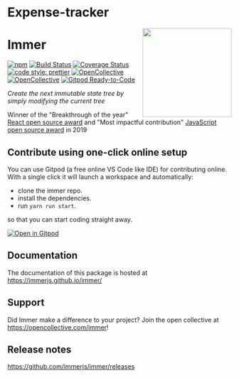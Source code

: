 ﻿# Expense-tracker
<img src="images/immer-logo.svg" height="200px" align="right"/>

# Immer

[![npm](https://img.shields.io/npm/v/immer.svg)](https://www.npmjs.com/package/immer) [![Build Status](https://travis-ci.org/immerjs/immer.svg?branch=master)](https://travis-ci.org/immerjs/immer) [![Coverage Status](https://coveralls.io/repos/github/mweststrate/immer/badge.svg?branch=master)](https://coveralls.io/github/mweststrate/immer?branch=master) [![code style: prettier](https://img.shields.io/badge/code_style-prettier-ff69b4.svg)](https://github.com/prettier/prettier) [![OpenCollective](https://opencollective.com/immer/backers/badge.svg)](#backers) [![OpenCollective](https://opencollective.com/immer/sponsors/badge.svg)](#sponsors) [![Gitpod Ready-to-Code](https://img.shields.io/badge/Gitpod-Ready--to--Code-blue?logo=gitpod)](https://gitpod.io/#https://github.com/immerjs/immer)

_Create the next immutable state tree by simply modifying the current tree_

Winner of the "Breakthrough of the year" [React open source award](https://osawards.com/react/) and "Most impactful contribution" [JavaScript open source award](https://osawards.com/javascript/) in 2019

## Contribute using one-click online setup

You can use Gitpod (a free online VS Code like IDE) for contributing online. With a single click it will launch a workspace and automatically:

- clone the immer repo.
- install the dependencies.
- run `yarn run start`.

so that you can start coding straight away.

[![Open in Gitpod](https://gitpod.io/button/open-in-gitpod.svg)](https://gitpod.io/from-referrer/)

## Documentation

The documentation of this package is hosted at https://immerjs.github.io/immer/

## Support

Did Immer make a difference to your project? Join the open collective at https://opencollective.com/immer!

## Release notes

https://github.com/immerjs/immer/releases
